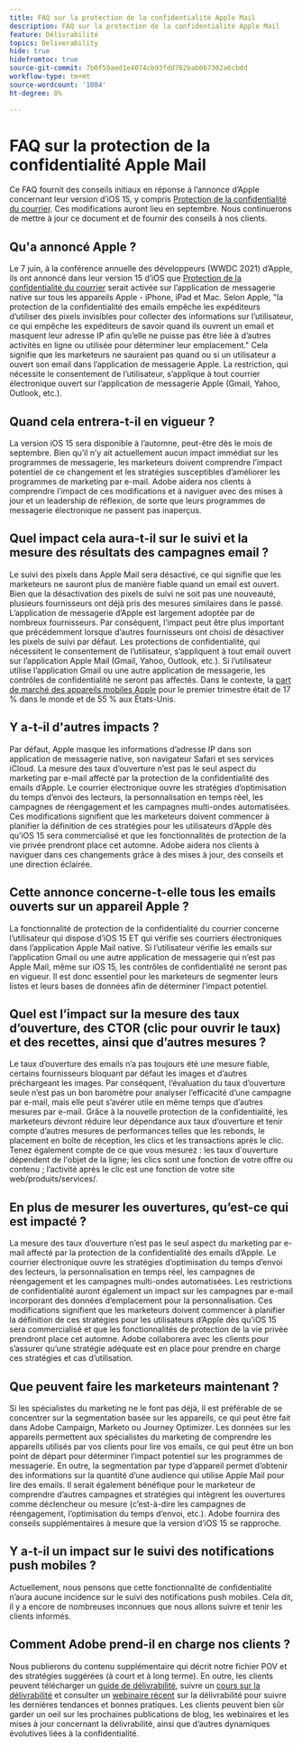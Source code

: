 ```yaml
---
title: FAQ sur la protection de la confidentialité Apple Mail
description: FAQ sur la protection de la confidentialité Apple Mail
feature: Délivrabilité
topics: Deliverability
hide: true
hidefromtoc: true
source-git-commit: 7b0f59aed1e4074cb93fdd762bab0b7302a6cbdd
workflow-type: tm+mt
source-wordcount: '1084'
ht-degree: 0%

---
```


# FAQ sur la protection de la confidentialité Apple Mail

Ce FAQ fournit des conseils initiaux en réponse à l’annonce d’Apple concernant leur version d’iOS 15, y compris [Protection de la confidentialité du courrier](https://www.apple.com/newsroom/2021/06/apple-advances-its-privacy-leadership-with-ios-15-ipados-15-macos-monterey-and-watchos-8/). Ces modifications auront lieu en septembre. Nous continuerons de mettre à jour ce document et de fournir des conseils à nos clients.

## Qu&#39;a annoncé Apple ?

Le 7 juin, à la conférence annuelle des développeurs (WWDC 2021) d’Apple, ils ont annoncé dans leur version 15 d’iOS que [Protection de la confidentialité du courrier](https://www.apple.com/newsroom/2021/06/apple-advances-its-privacy-leadership-with-ios-15-ipados-15-macos-monterey-and-watchos-8/) serait activée sur l’application de messagerie native sur tous les appareils Apple - iPhone, iPad et Mac. Selon Apple, &quot;la protection de la confidentialité des emails empêche les expéditeurs d’utiliser des pixels invisibles pour collecter des informations sur l’utilisateur, ce qui empêche les expéditeurs de savoir quand ils ouvrent un email et masquent leur adresse IP afin qu’elle ne puisse pas être liée à d’autres activités en ligne ou utilisée pour déterminer leur emplacement.&quot; Cela signifie que les marketeurs ne sauraient pas quand ou si un utilisateur a ouvert son email dans l’application de messagerie Apple. La restriction, qui nécessite le consentement de l’utilisateur, s’applique à tout courrier électronique ouvert sur l’application de messagerie Apple (Gmail, Yahoo, Outlook, etc.).

## Quand cela entrera-t-il en vigueur ?

La version iOS 15 sera disponible à l’automne, peut-être dès le mois de septembre. Bien qu’il n’y ait actuellement aucun impact immédiat sur les programmes de messagerie, les marketeurs doivent comprendre l’impact potentiel de ce changement et les stratégies susceptibles d’améliorer les programmes de marketing par e-mail. Adobe aidera nos clients à comprendre l’impact de ces modifications et à naviguer avec des mises à jour et un leadership de réflexion, de sorte que leurs programmes de messagerie électronique ne passent pas inaperçus.

## Quel impact cela aura-t-il sur le suivi et la mesure des résultats des campagnes email ?

Le suivi des pixels dans Apple Mail sera désactivé, ce qui signifie que les marketeurs ne sauront plus de manière fiable quand un email est ouvert. Bien que la désactivation des pixels de suivi ne soit pas une nouveauté, plusieurs fournisseurs ont déjà pris des mesures similaires dans le passé. L’application de messagerie d’Apple est largement adoptée par de nombreux fournisseurs. Par conséquent, l’impact peut être plus important que précédemment lorsque d’autres fournisseurs ont choisi de désactiver les pixels de suivi par défaut. Les protections de confidentialité, qui nécessitent le consentement de l’utilisateur, s’appliquent à tout email ouvert sur l’application Apple Mail (Gmail, Yahoo, Outlook, etc.). Si l’utilisateur utilise l’application Gmail ou une autre application de messagerie, les contrôles de confidentialité ne seront pas affectés. Dans le contexte, la [part de marché des appareils mobiles Apple](https://www.counterpointresearch.com/global-smartphone-share/) pour le premier trimestre était de 17 % dans le monde et de 55 % aux États-Unis.

## Y a-t-il d&#39;autres impacts ?

Par défaut, Apple masque les informations d’adresse IP dans son application de messagerie native, son navigateur Safari et ses services iCloud. La mesure des taux d’ouverture n’est pas le seul aspect du marketing par e-mail affecté par la protection de la confidentialité des emails d’Apple. Le courrier électronique ouvre les stratégies d’optimisation du temps d’envoi des lecteurs, la personnalisation en temps réel, les campagnes de réengagement et les campagnes multi-ondes automatisées. Ces modifications signifient que les marketeurs doivent commencer à planifier la définition de ces stratégies pour les utilisateurs d’Apple dès qu’iOS 15 sera commercialisé et que les fonctionnalités de protection de la vie privée prendront place cet automne. Adobe aidera nos clients à naviguer dans ces changements grâce à des mises à jour, des conseils et une direction éclairée.

## Cette annonce concerne-t-elle tous les emails ouverts sur un appareil Apple ?

La fonctionnalité de protection de la confidentialité du courrier concerne l’utilisateur qui dispose d’iOS 15 ET qui vérifie ses courriers électroniques dans l’application Apple Mail native. Si l’utilisateur vérifie les emails sur l’application Gmail ou une autre application de messagerie qui n’est pas Apple Mail, même sur iOS 15, les contrôles de confidentialité ne seront pas en vigueur. Il est donc essentiel pour les marketeurs de segmenter leurs listes et leurs bases de données afin de déterminer l’impact potentiel.

## Quel est l’impact sur la mesure des taux d’ouverture, des CTOR (clic pour ouvrir le taux) et des recettes, ainsi que d’autres mesures ?

Le taux d’ouverture des emails n’a pas toujours été une mesure fiable, certains fournisseurs bloquant par défaut les images et d’autres préchargeant les images. Par conséquent, l’évaluation du taux d’ouverture seule n’est pas un bon baromètre pour analyser l’efficacité d’une campagne par e-mail, mais elle peut s’avérer utile en même temps que d’autres mesures par e-mail. Grâce à la nouvelle protection de la confidentialité, les marketeurs devront réduire leur dépendance aux taux d’ouverture et tenir compte d’autres mesures de performances telles que les rebonds, le placement en boîte de réception, les clics et les transactions après le clic. Tenez également compte de ce que vous mesurez : les taux d&#39;ouverture dépendent de l&#39;objet de la ligne; les clics sont une fonction de votre offre ou contenu ; l’activité après le clic est une fonction de votre site web/produits/services/.

## En plus de mesurer les ouvertures, qu’est-ce qui est impacté ?

La mesure des taux d’ouverture n’est pas le seul aspect du marketing par e-mail affecté par la protection de la confidentialité des emails d’Apple. Le courrier électronique ouvre les stratégies d’optimisation du temps d’envoi des lecteurs, la personnalisation en temps réel, les campagnes de réengagement et les campagnes multi-ondes automatisées. Les restrictions de confidentialité auront également un impact sur les campagnes par e-mail incorporant des données d’emplacement pour la personnalisation. Ces modifications signifient que les marketeurs doivent commencer à planifier la définition de ces stratégies pour les utilisateurs d’Apple dès qu’iOS 15 sera commercialisé et que les fonctionnalités de protection de la vie privée prendront place cet automne. Adobe collaborera avec les clients pour s’assurer qu’une stratégie adéquate est en place pour prendre en charge ces stratégies et cas d’utilisation.

## Que peuvent faire les marketeurs maintenant ?

Si les spécialistes du marketing ne le font pas déjà, il est préférable de se concentrer sur la segmentation basée sur les appareils, ce qui peut être fait dans Adobe Campaign, Marketo ou Journey Optimizer. Les données sur les appareils permettent aux spécialistes du marketing de comprendre les appareils utilisés par vos clients pour lire vos emails, ce qui peut être un bon point de départ pour déterminer l’impact potentiel sur les programmes de messagerie. En outre, la segmentation par type d’appareil permet d’obtenir des informations sur la quantité d’une audience qui utilise Apple Mail pour lire des emails. Il serait également bénéfique pour le marketeur de comprendre d’autres campagnes et stratégies qui intègrent les ouvertures comme déclencheur ou mesure (c’est-à-dire les campagnes de réengagement, l’optimisation du temps d’envoi, etc.). Adobe fournira des conseils supplémentaires à mesure que la version d’iOS 15 se rapproche.

## Y a-t-il un impact sur le suivi des notifications push mobiles ?

Actuellement, nous pensons que cette fonctionnalité de confidentialité n’aura aucune incidence sur le suivi des notifications push mobiles. Cela dit, il y a encore de nombreuses inconnues que nous allons suivre et tenir les clients informés.

## Comment Adobe prend-il en charge nos clients ?

Nous publierons du contenu supplémentaire qui décrit notre fichier POV et des stratégies suggérées (à court et à long terme). En outre, les clients peuvent télécharger un [guide de délivrabilité](../introduction.md), suivre un [cours sur la délivrabilité](http://bit.ly/Deliverability-Course) et consulter un [webinaire récent](https://primetime.bluejeans.com/a2m/events/playback/29edda30-a9b8-4e4b-a460-e829c02c912a) sur la délivrabilité pour suivre les dernières tendances et bonnes pratiques. Les clients peuvent bien sûr garder un oeil sur les prochaines publications de blog, les webinaires et les mises à jour concernant la délivrabilité, ainsi que d’autres dynamiques évolutives liées à la confidentialité.
